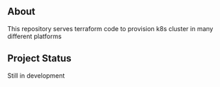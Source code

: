 ## About
This repository serves terraform code to provision k8s cluster in many different platforms

## Project Status
Still in development